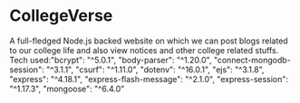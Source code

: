 # CollegeVerse
A full-fledged Node.js backed website on which we can post blogs related to our college life and also view notices and other college related stuffs.
Tech used:"bcrypt": "^5.0.1",
    "body-parser": "^1.20.0",
    "connect-mongodb-session": "^3.1.1",
    "csurf": "^1.11.0",
    "dotenv": "^16.0.1",
    "ejs": "^3.1.8",
    "express": "^4.18.1",
    "express-flash-message": "^2.1.0",
    "express-session": "^1.17.3",
    "mongoose": "^6.4.0"
